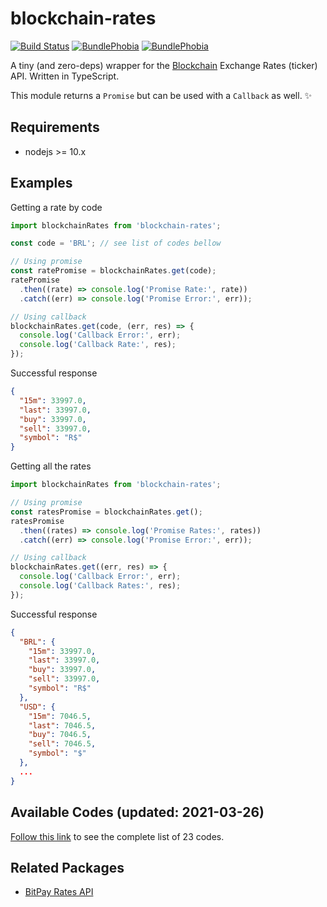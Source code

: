 # blockchain-rates

[![Build Status](https://img.shields.io/travis/bycolco/blockchain-rates.svg?style=flat-square)](https://travis-ci.org/bycolco/blockchain-rates)
[![BundlePhobia](https://img.shields.io/bundlephobia/min/blockchain-rates.svg?style=flat-square)](https://bundlephobia.com/result?p=blockchain-rates)
[![BundlePhobia](https://img.shields.io/bundlephobia/minzip/blockchain-rates.svg?style=flat-square)](https://bundlephobia.com/result?p=blockchain-rates)

A tiny (and zero-deps) wrapper for the [Blockchain](https://blockchain.info/ticker) Exchange Rates (ticker) API. Written in TypeScript.

This module returns a `Promise` but can be used with a `Callback` as well. ✨

## Requirements

- nodejs >= 10.x

## Examples

Getting a rate by code

```js
import blockchainRates from 'blockchain-rates';

const code = 'BRL'; // see list of codes bellow

// Using promise
const ratePromise = blockchainRates.get(code);
ratePromise
  .then((rate) => console.log('Promise Rate:', rate))
  .catch((err) => console.log('Promise Error:', err));

// Using callback
blockchainRates.get(code, (err, res) => {
  console.log('Callback Error:', err);
  console.log('Callback Rate:', res);
});
```

Successful response

```json
{
  "15m": 33997.0,
  "last": 33997.0,
  "buy": 33997.0,
  "sell": 33997.0,
  "symbol": "R$"
}
```

Getting all the rates

```js
import blockchainRates from 'blockchain-rates';

// Using promise
const ratesPromise = blockchainRates.get();
ratesPromise
  .then((rates) => console.log('Promise Rates:', rates))
  .catch((err) => console.log('Promise Error:', err));

// Using callback
blockchainRates.get((err, res) => {
  console.log('Callback Error:', err);
  console.log('Callback Rates:', res);
});
```

Successful response

```json
{
  "BRL": {
    "15m": 33997.0,
    "last": 33997.0,
    "buy": 33997.0,
    "sell": 33997.0,
    "symbol": "R$"
  },
  "USD": {
    "15m": 7046.5,
    "last": 7046.5,
    "buy": 7046.5,
    "sell": 7046.5,
    "symbol": "$"
  },
  ...
}
```

## Available Codes (updated: 2021-03-26)

[Follow this link](CODES.md#available-codes-updated-2021-03-26) to see the complete list of 23 codes.

## Related Packages

- [BitPay Rates API](https://npmjs.com/bitpay-rates)

